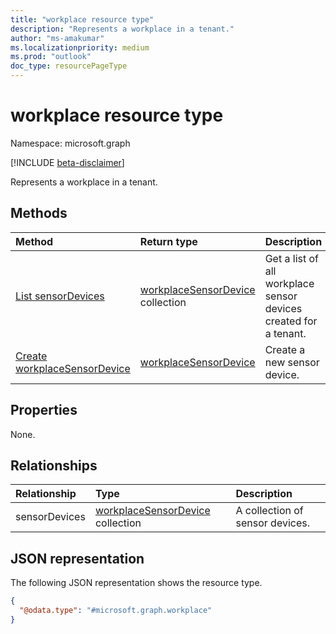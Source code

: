 ```yaml
---
title: "workplace resource type"
description: "Represents a workplace in a tenant."
author: "ms-amakumar"
ms.localizationpriority: medium
ms.prod: "outlook"
doc_type: resourcePageType
---
```


# workplace resource type

Namespace: microsoft.graph

[!INCLUDE [beta-disclaimer](../../includes/beta-disclaimer.md)]

Represents a workplace in a tenant.

## Methods

|Method|Return type|Description|
|:---|:---|:---|
|[List sensorDevices](../api/workplace-list-sensordevices.md)|[workplaceSensorDevice](../resources/workplacesensordevice.md) collection|Get a list of all workplace sensor devices created for a tenant.|
|[Create workplaceSensorDevice](../api/workplace-post-sensordevices.md)|[workplaceSensorDevice](../resources/workplacesensordevice.md)|Create a new sensor device.|

## Properties

None.

## Relationships

|Relationship|Type|Description|
|:---|:---|:---|
|sensorDevices|[workplaceSensorDevice](../resources/workplacesensordevice.md) collection|A collection of sensor devices.|

## JSON representation

The following JSON representation shows the resource type.

<!-- {
  "blockType": "resource",
  "keyProperty": "id",
  "@odata.type": "microsoft.graph.workplace",
  "openType": false
}
-->
``` json
{
  "@odata.type": "#microsoft.graph.workplace"
}
```
